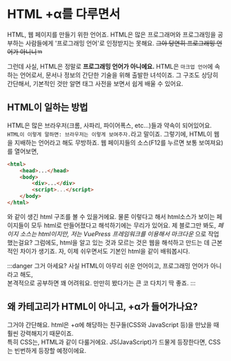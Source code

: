 # HTML +α를 다루면서
HTML, 웹 페이지를 만들기 위한 언어죠. HTML은 많은 프로그래머와 프로그래밍을 공부하는 사람들에게 '프로그래밍 언어'로 인정받지는 못해요. ~~그야 당연히 프로그래밍 언어가 아니니ㄲ~~  
  
그런데 사실, HTML은 정말로 **프로그래밍 언어가 아니에요.** HTML은 `마크업 언어`에 속하는 언어로서, 문서나 정보의 간단한 기술을 위해 출발한 녀석이죠. 그 구조도 상당히 간단해서, 기본적인 것만 알면 태그 사전을 보면서 쉽게 배울 수 있어요.
  
## HTML이 일하는 방법
HTML은 많은 브라우저(크롬, 사파리, 파이어폭스, etc...)들과 약속이 되어있어요. `HTML이 이렇게 말하면: 브라우저는 이렇게 보여주자.`라고 말이죠. 그렇기에, HTML이 웹을 지배하는 언어라고 해도 무방하죠. 웹 페이지들의 소스(F12를 누르면 보통 보여져요)를 열어보면, 
```html
<html>
    <head>...</head>
    <body>
        <div>...</div>
        <script>...</script>
    </body>
</html>
```
와 같이 생긴 html 구조를 볼 수 있을거에요. 물론 이렇다고 해서 html소스가 보이는 페이지들이 모두 html로 만들어졌다고 해석하기에는 무리가 있어요. 제 블로그만 봐도, *페이지 소스는 html이지만, 저는 VuePress 프레임워크를 이용해서 마크다운* 으로 작업했는걸요? 그럼에도, html을 알고 있는 것과 모르는 것은 웹을 해석하고 만드는 데 근본적인 차이가 생기죠. 자, 이제 쉬우면서도 기본인 html을 같이 배워봅시다.  
  
:::danger 그거 아세요?
사실 HTML이 아무리 쉬운 언어이고, 프로그래밍 언어가 아니라고 해도,  
본격적으로 공부하면 꽤 어려워요. 만만히 봤다가는 큰 코 다치기 딱 좋죠.
:::

## 왜 카테고리가 HTML이 아니고, +α가 들어가나요?
그거야 간단해요. html은 +α에 해당하는 친구들(CSS와 JavaScript 등)을 만났을 때 훨씬 강력해지기 때문이죠.  
특히 CSS는, HTML과 같이 다룰거에요. JS(JavaScript)가 드물게 등장한다면, CSS는 빈번하게 등장할 예정이에요.  